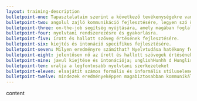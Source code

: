 ```yaml
---
layout: training-description
bulletpoint-one: Tapasztalataim szerint a következő tevékenységekre van igény a tanfolyam keretein belül
bulletpoint-two: angolul zajló kommunikáció fejlesztésére, legyen szó üzleti vagy általános angol nyelvről.
bulletpoint-three: on-the-job segítség nyújtására, amely magában foglalja tárgyalások és meetingek szimulációját, beszámolók és e-mailek megfogalmazását és prezentációk összeállítását.
bulletpoint-four: nyelvtani rendszerezésre és gyakorlásra.
bulletpoint-five: írott és hallott szöveg értésének fejlesztésére.
bulletpoint-six: kiejtés és intonáció specifikus fejlesztésére.
bulletpoint-seven: Milyen eredményre számíthat? Nyelvtudása hatékony fejlesztésére jó hangulatú órákon
bulletpoint-eight: jelentősen nő az írott és hallott szövegek értésének képessége
bulletpoint-nine: javul kiejtése és intonációja; unglishHunhh d Hunglish helyett English-t beszél majd
bulletpoint-ten: uralja a legfontosabb nyelvtani szerkezeteket
bulletpoint-eleven: elsajátít számos formális és informális stíluselemet
bulletpoint-twelve: mindezek eredményeképpen magabiztosabban kommunikál szóban és írásban
---
```

content